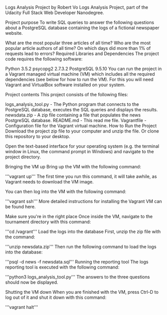 Logs Analysis Project
by Robert Vo
Logs Analysis Project, part of the Udacity Full Stack Web Developer Nanodegree.

Project purpose
To write SQL queries to answer the following questions about a PostgreSQL database containing the logs of a fictional newspaper website.

What are the most popular three articles of all time?
Who are the most popular article authors of all time?
On which days did more than 1% of requests lead to errors?
Required Libraries and Dependencies
The project code requires the following software:

Python 3.5.2
psycopg2 2.7.3.2
PostgreSQL 9.5.10
You can run the project in a Vagrant managed virtual machine (VM) which includes all the required dependencies (see below for how to run the VM). For this you will need Vagrant and VirtualBox software installed on your system.

Project contents
This project consists of the following files:

logs_analysis_tool.py - The Python program that connects to the PostgreSQL database, executes the SQL queries and displays the results.
newsdata.zip - A zip file containing a file that populates the news PostgreSQL database.
README.md - This read me file.
Vagrantfile - Configuration file for the Vagrant virtual machine.
How to Run the Project
Download the project zip file to your computer and unzip the file. Or clone this repository to your desktop.

Open the text-based interface for your operating system (e.g. the terminal window in Linux, the command prompt in Windows) and navigate to the project directory.

Bringing the VM up
Bring up the VM with the following command:

'''vagrant up'''
The first time you run this command, it will take awhile, as Vagrant needs to download the VM image.

You can then log into the VM with the following command:

'''vagrant ssh'''
More detailed instructions for installing the Vagrant VM can be found here.

Make sure you're in the right place
Once inside the VM, navigate to the tournament directory with this command:

'''cd /vagrant'''
Load the logs into the database
First, unzip the zip file with the command:

'''unzip newsdata.zip'''
Then run the following command to load the logs into the database:

'''psql -d news -f newsdata.sql'''
Running the reporting tool
The logs reporting tool is executed with the following command:

'''python3 logs_analysis_tool.py'''
The answers to the three questions should now be displayed.

Shutting the VM down
When you are finished with the VM, press Ctrl-D to log out of it and shut it down with this command:

'''vagrant halt'''
